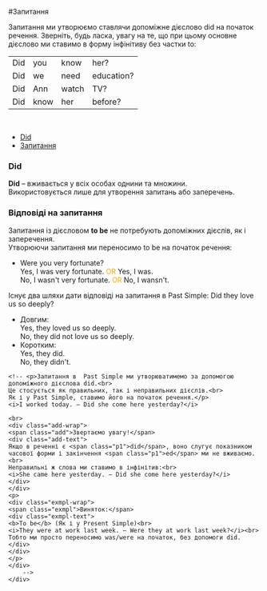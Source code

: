 #Запитання

Запитання ми утворюємо ставлячи допоміжне дієслово <span class="]1">did на початок речення. Зверніть, будь ласка, увагу на те, що при цьому
основне дієслово ми ставимо в форму інфінітиву без частки to:

<table>
    <tr>
        <td>Did</td>
        <td>you</td>
        <td>know</td>
        <td>her?</td>
    </tr>
    <tr>
        <td>Did</td>
        <td>we</td>
        <td>need</td>
        <td>education?</td>
    </tr>
     <tr>
        <td>Did</td>
        <td>Ann</td>
        <td>watch</td>
        <td>TV?</td>
    </tr>
     <tr>
        <td>Did</td>
        <td>know</td>
        <td>her</td>
        <td>before?</td>
    </tr>
    </table>

<br>


<div>
  <!-- Nav tabs -->
  <ul class="nav nav-tabs" role="tablist">
    <li role="presentation" class="active"><a href="#home" aria-controls="home" role="tab" data-toggle="tab">Did</a></li>
    <li role="presentation"><a href="#menu1" aria-controls="menu1" role="tab" data-toggle="tab">Запитання</a></li>
  </ul>
  <!-- Tab panes -->
  <div class="tab-content">
    <div role="tabpanel" class="tab-pane active" id="home">
        <h3>Did</h3>
        <p><b>Did</b> – вживається у всіх особах однини та множини.<br>
        Використовується лише для утворення запитань або заперечень.</p>
    </div>
    <div role="tabpanel" class="tab-pane" id="menu1">
    <h3>Відповіді на запитання</h3>
    Запитання із дієсловом <b>to be</b> не потребують допоміжних дієслів, як і заперечення.<br>
    Утворюючи запитання ми переносимо to be на початок речення:
    <br>
    <ul>
    <li>Were you very fortunate?<br>
    Yes, I was very fortunate. <font color="orange">OR</font> Yes, I was.<br>
    No, I wasn't very fortunate. <font color="orange">OR</font> No, I wansn't. </li>
    </ul>
    Існує два шляхи дати відповіді на запитання в Past Simple:
    Did they love us so deeply?<br>
    <ul>
    <li>Довгим:<br>
    Yes, they loved us so deeply.<br>
    No, they did not love us so deeply.</li>
    <li>Коротким:<br>
    Yes, they did.<br>
    No, they didn't.</li>
    </ul>

    <!-- <p>Запитання в  Past Simple ми утворюватимемо за допомогою допоміжного дієслова did.<br>
    Це стосується як правильних, так і неправильних дієслів.<br>
    Як і у Past Simple, ставимо його на початок речення.</p>
    <i>I worked today. – Did she come here yesterday?</i>
    
    <br>
    <div class="add-wrap">
    <span class="add">Звертаємо увагу!</span>
    <div class="add-text">
    Якщо в реченні є <span class="p1">did</span>, воно слугує показником часової форми і закінчення <span class="p1">ed</span> ми не вживаємо.<br>
    Неправильні ж слова ми ставимо в інфінітив:<br>
    <i>She came here yesterday. – Did she come here yesterday?</i>
    </div>
    </div>
    <p>
    <div class="exmpl-wrap">
    <span class="exmpl">Виняток:</span>
    <div class="exmpl-text">
    <b>To be</b> (Як і у Present Simple)<br>
    <i>They were at work last week. – Were they at work last week?</i><br>
    Тобто ми просто переносимо was/were на початок, без допомоги did.
    </div>
    </div>
    </p>
    </div>
        -->
    </div>
  </div>
</div>


